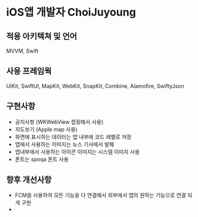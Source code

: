 # iOS앱 개발자 ChoiJuyoung

## 적용 아키텍쳐 및 언어
MVVM, Swift

## 사용 프레임웍
UIKit, SwiftUI, MapKit, WebKit, SnapKit, Combine, Alamofire, SwiftyJson

## 구현사항
* 공지사항 (WKWebView 랩핑해서 사용)
* 지도보기 (Apple map 사용)
* 화면에 표시하는 데이터는 앱 내부에 코드 레벨로 저장
* 앱에서 사용하는 이미지는 뉴스 기사에서 발췌
* 앱내부에서 사용하는 아이콘 이미지는 시스템 이미지 사용
* 폰트는 spoqa 폰트 사용

## 향후 개선사항
* FCM을 사용하여 모든 기능을 다 연결해서 외부에서 앱의 원하는 기능으로 연결 되게 구현
* 
